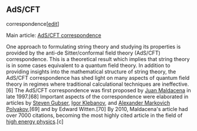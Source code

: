 ## AdS/CFT
correspondence[[edit](/w/index.php?title=String\_theory&action=edit&section=13
"Edit section: AdS/CFT correspondence")]

Main article: [AdS/CFT correspondence](/wiki/AdS/CFT\_correspondence "AdS/CFT
correspondence")

One approach to formulating string theory and studying its properties is
provided by the anti-de Sitter/conformal field theory (AdS/CFT)
correspondence. This is a theoretical result which implies that string theory
is in some cases equivalent to a quantum field theory. In addition to
providing insights into the mathematical structure of string theory, the
AdS/CFT correspondence has shed light on many aspects of quantum field theory
in regimes where traditional calculational techniques are ineffective.[6] The
AdS/CFT correspondence was first proposed by [Juan
Maldacena](/wiki/Juan\_Maldacena "Juan Maldacena") in late 1997.[68] Important
aspects of the correspondence were elaborated in articles by [Steven
Gubser](/wiki/Steven\_Gubser "Steven Gubser"), [Igor
Klebanov](/wiki/Igor\_Klebanov "Igor Klebanov"), and [Alexander Markovich
Polyakov](/wiki/Alexander\_Markovich\_Polyakov "Alexander Markovich
Polyakov"),[69] and by Edward Witten.[70] By 2010, Maldacena's article had
over 7000 citations, becoming the most highly cited article in the field of
[high energy physics](/wiki/High\_energy\_physics "High energy physics").[c]
